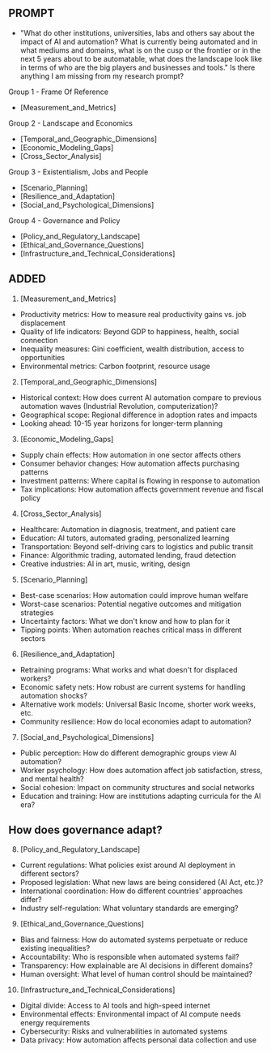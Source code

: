 ## PROMPT
- "What do other institutions, universities, labs and others say about the impact of AI and automation? What is currently being automated and in what mediums and domains, what is on the cusp or the frontier or in the next 5 years about to be automatable, what does the landscape look like in terms of who are the big players and businesses and tools." Is there anything I am missing from my research prompt?

Group 1 - Frame Of Reference
- [Measurement_and_Metrics]

Group 2 - Landscape and Economics
- [Temporal_and_Geographic_Dimensions] 
- [Economic_Modeling_Gaps]
- [Cross_Sector_Analysis]

Group 3 - Existentialism, Jobs and People
- [Scenario_Planning]
- [Resilience_and_Adaptation]
- [Social_and_Psychological_Dimensions]

Group 4 - Governance and Policy
- [Policy_and_Regulatory_Landscape]
- [Ethical_and_Governance_Questions]
- [Infrastructure_and_Technical_Considerations]


## ADDED
1. [Measurement_and_Metrics]
- Productivity metrics: How to measure real productivity gains vs. job displacement
- Quality of life indicators: Beyond GDP to happiness, health, social connection
- Inequality measures: Gini coefficient, wealth distribution, access to opportunities
- Environmental metrics: Carbon footprint, resource usage

2. [Temporal_and_Geographic_Dimensions]
- Historical context: How does current AI automation compare to previous automation waves (Industrial Revolution, computerization)?
- Geographical scope: Regional difference in adoption rates and impacts
- Looking ahead: 10-15 year horizons for longer-term planning
3. [Economic_Modeling_Gaps]
- Supply chain effects: How automation in one sector affects others
- Consumer behavior changes: How automation affects purchasing patterns
- Investment patterns: Where capital is flowing in response to automation
- Tax implications: How automation affects government revenue and fiscal policy
4. [Cross_Sector_Analysis]
- Healthcare: Automation in diagnosis, treatment, and patient care
- Education: AI tutors, automated grading, personalized learning
- Transportation: Beyond self-driving cars to logistics and public transit
- Finance: Algorithmic trading, automated lending, fraud detection
- Creative industries: AI in art, music, writing, design

5. [Scenario_Planning]
- Best-case scenarios: How automation could improve human welfare
- Worst-case scenarios: Potential negative outcomes and mitigation strategies
- Uncertainty factors: What we don't know and how to plan for it
- Tipping points: When automation reaches critical mass in different sectors
6. [Resilience_and_Adaptation]
- Retraining programs: What works and what doesn't for displaced workers?
- Economic safety nets: How robust are current systems for handling automation shocks?
- Alternative work models: Universal Basic Income, shorter work weeks, etc.
- Community resilience: How do local economies adapt to automation?
7. [Social_and_Psychological_Dimensions]
- Public perception: How do different demographic groups view AI automation?
- Worker psychology: How does automation affect job satisfaction, stress, and mental health?
- Social cohesion: Impact on community structures and social networks
- Education and training: How are institutions adapting curricula for the AI era?

## How does governance adapt?
8. [Policy_and_Regulatory_Landscape]
- Current regulations: What policies exist around AI deployment in different sectors?
- Proposed legislation: What new laws are being considered (AI Act, etc.)?
- International coordination: How do different countries' approaches differ?
- Industry self-regulation: What voluntary standards are emerging?
9. [Ethical_and_Governance_Questions]
- Bias and fairness: How do automated systems perpetuate or reduce existing inequalities?
- Accountability: Who is responsible when automated systems fail?
- Transparency: How explainable are AI decisions in different domains?
- Human oversight: What level of human control should be maintained?
10. [Infrastructure_and_Technical_Considerations]
- Digital divide: Access to AI tools and high-speed internet
- Environmental effects: Environmental impact of AI compute needs energy requirements
- Cybersecurity: Risks and vulnerabilities in automated systems
- Data privacy: How automation affects personal data collection and use

